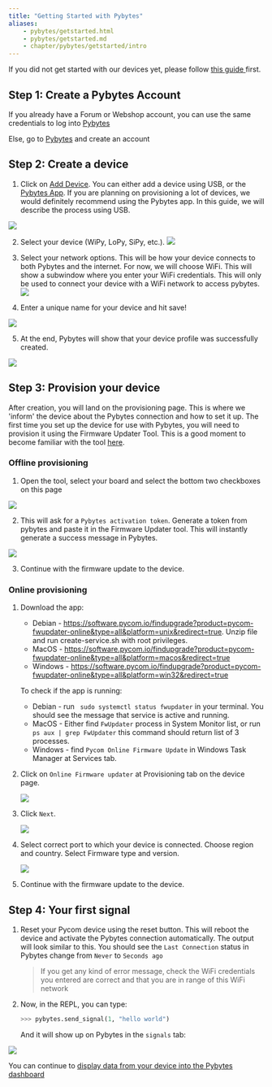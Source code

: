 ```yaml
---
title: "Getting Started with Pybytes"
aliases:
    - pybytes/getstarted.html
    - pybytes/getstarted.md
    - chapter/pybytes/getstarted/intro
---
```


If you did not get started with our devices yet, please follow [this guide ](/gettingstarted/) first.

## Step 1: Create a Pybytes Account

If you already have a Forum or Webshop account, you can use the same credentials to log into [Pybytes](https://pybytes.pycom.io/)

Else, go to [Pybytes](https://pybytes.pycom.io) and create an account

## Step 2: Create a device 
1. Click on [Add Device](https://pybytes.pycom.io/devices). You can either add a device using USB, or the [Pybytes App](/pybytes/smart/). If you are planning on provisioning a lot of devices, we would definitely recommend using the Pybytes app. In this guide, we will describe the process using USB.

![](/gitbook/assets/pybytes/add-device/add-device-btn.png)

2. Select your device (WiPy, LoPy, SiPy, etc.).
![](/gitbook/assets/pybytes/add-device/select-device-type.png)

3. Select your network options. This will be how your device connects to both Pybytes and the internet. For now, we will choose WiFi. This will show a subwindow where you enter your WiFi credentials. This will only be used to connect your device with a WiFi network to access pybytes.
![](/gitbook/assets/pybytes/add-device/network-step.png)

4. Enter a unique name for your device and hit save!

![](/gitbook/assets/pybytes/add-device/customize-step.png)

5. At the end, Pybytes will show that your device profile was successfully created.

![](/gitbook/assets/pybytes/add-device/final-step.png)

## Step 3: Provision your device

After creation, you will land on the provisioning page. This is where we 'inform' the device about the Pybytes connection and how to set it up. The first time you set up the device for use with Pybytes, you will need to provision it using the Firmware Updater Tool. This is a good moment to become familiar with the tool [here](/updatefirmware/device/).

### Offline provisioning

1. Open the tool, select your board and select the bottom two checkboxes on this page

![](/gitbook/assets/pybytes/add-device/pybytes-provisioning.png)

2. This will ask for a `Pybytes activation token`. Generate a token from pybytes and paste it in the Firmware Updater tool. This will instantly generate a success message in Pybytes.

![](/gitbook/assets/pybytes/add-device/pybytes-provisioning2.png)

3. Continue with the firmware update to the device.

### Online provisioning

1. Download the app:
    - Debian - https://software.pycom.io/findupgrade?product=pycom-fwupdater-online&type=all&platform=unix&redirect=true. 
      Unzip file and run create-service.sh with root privileges. 
    - MacOS - https://software.pycom.io/findupgrade?product=pycom-fwupdater-online&type=all&platform=macos&redirect=true
    - Windows - https://software.pycom.io/findupgrade?product=pycom-fwupdater-online&type=all&platform=win32&redirect=true
    
    To check if the app is running: 
    - Debian - run ` sudo systemctl status fwupdater` in your terminal. You 
      should see the message that service is active and running.
    - MacOS - Either find `FwUpdater` process in System Monitor list, or run 
      `ps aux | grep FwUpdater` this command should return list of 3 processes.
    - Windows - find `Pycom Online Firmware Update` in Windows Task Manager 
      at Services tab.


2. Click on `Online Firmware updater` at Provisioning tab on the device page.

   ![](/gitbook/assets/fwupdater-1.png)

3. Click `Next`.

   ![](/gitbook/assets/fwupdater-2.png)

4. Select correct port to which your device is connected. Choose region and 
   country. Select Firmware type and version.

   ![](/gitbook/assets/fwupdater-3.png)

5. Continue with the firmware update to the device.


## Step 4: Your first signal

1. Reset your Pycom device using the reset button. This will reboot the device and activate the Pybytes connection automatically. The output will look similar to this. You should see the `Last Connection` status in Pybytes change from `Never` to `Seconds ago`

    > If you get any kind of error message, check the WiFi credentials you entered are correct and that you are in range of this WiFi network

2. Now, in the REPL, you can type:
    ```python
    >>> pybytes.send_signal(1, "hello world")
    ```
    And it will show up on Pybytes in the `signals` tab:

![](/gitbook/assets/pybytes/add-device/send-signal.png)

You can continue to [display data from your device into the Pybytes dashboard](/pybytes/dashboard/) 

